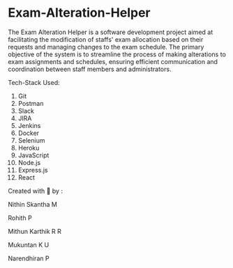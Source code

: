 # Exam-Alteration-Helper
The Exam Alteration Helper is a software development project aimed at facilitating the modification of staffs' exam allocation based on their requests and managing changes to the exam schedule. The primary objective of the system is to streamline the process of making alterations to exam assignments and schedules, ensuring efficient communication and coordination between staff members and administrators.

Tech-Stack Used:
1. Git
2. Postman
3. Slack
4. JIRA
5. Jenkins
6. Docker
7. Selenium
8. Heroku
9. JavaScript
10. Node.js
11. Express.js
12. React

Created with 💖 by :

 Nithin Skantha M
 
 Rohith P
 
 Mithun Karthik R R
 
 Mukuntan K U
 
 Narendhiran P
